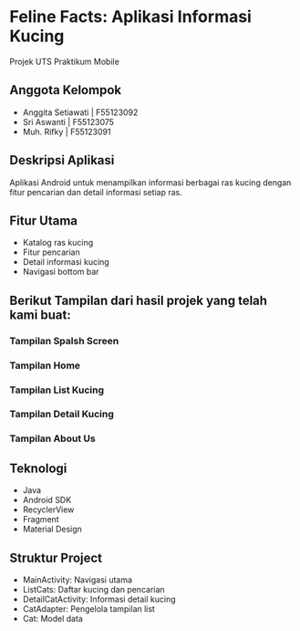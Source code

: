 # Feline Facts: Aplikasi Informasi Kucing

Projek UTS Praktikum Mobile

## Anggota Kelompok
- Anggita Setiawati | F55123092
- Sri Aswanti | F55123075
- Muh. Rifky | F55123091

## Deskripsi Aplikasi
Aplikasi Android untuk menampilkan informasi berbagai ras kucing dengan fitur pencarian dan detail informasi setiap ras.

## Fitur Utama
- Katalog ras kucing
- Fitur pencarian
- Detail informasi kucing
- Navigasi bottom bar

## Berikut Tampilan dari hasil projek yang telah kami buat:

### Tampilan Spalsh Screen


### Tampilan Home


### Tampilan List Kucing


### Tampilan Detail Kucing


### Tampilan About Us



## Teknologi
- Java
- Android SDK
- RecyclerView
- Fragment
- Material Design

## Struktur Project
- MainActivity: Navigasi utama
- ListCats: Daftar kucing dan pencarian
- DetailCatActivity: Informasi detail kucing
- CatAdapter: Pengelola tampilan list
- Cat: Model data
